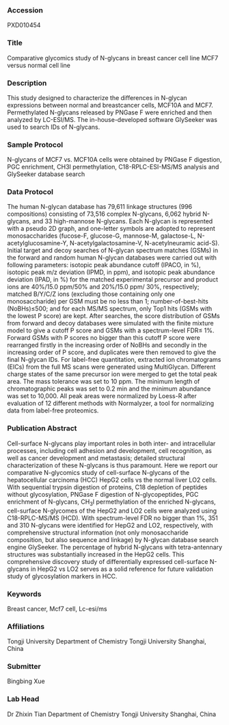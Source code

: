 ### Accession
PXD010454

### Title
Comparative glycomics study of N-glycans in breast cancer cell line MCF7 versus normal cell line

### Description
This study designed to characterize the differences in N-glycan expressions between normal and breastcancer cells, MCF10A and MCF7. Permethylated N-glycans released by PNGase F were enriched and then  analyzed by LC-ESI/MS. The in-house-developed software GlySeeker was used to search IDs of N-glycans.

### Sample Protocol
N-glycans of MCF7 vs. MCF10A cells were obtained by PNGase F digestion, PGC enrichment, CH3I  permethylation, C18-RPLC-ESI-MS/MS analysis and GlySeeker database search

### Data Protocol
The human N-glycan database has 79,611 linkage structures (996 compositions) consisting of 73,516  complex N-glycans, 6,062 hybrid N-glycans, and 33 high-mannose N-glycans. Each N-glycan is  represented with a pseudo 2D graph, and one-letter symbols are adopted to represent monosaccharides (fucose-F, glucose-G, mannose-M, galactose-L, N-acetylglucosamine-Y, N-acetylgalactosamine-V,  N-acetylneuramic acid-S).   Initial target and decoy searches of N-glycan spectrum matches (GSMs) in the forward and random human N-glycan databases were carried out with following parameters: isotopic peak abundance cutoff (IPACO, in %), isotopic peak m/z deviation (IPMD, in ppm), and isotopic peak abundance deviation (IPAD,  in %) for the matched experimental precursor and product ions are 40%/15.0 ppm/50% and 20%/15.0 ppm/ 30%, respectively; matched B/Y/C/Z ions (excluding those containing only one monosaccharide) per GSM must be no less than 1; number-of-best-hits (NoBHs)≤500; and for each MS/MS spectrum, only Top1 hits (GSMs with the lowest P score) are kept. After searches, the score distribution of GSMs from forward and decoy databases were simulated with the finite mixture model to give a cutoff P score and GSMs  with a spectrum-level FDR≤ 1%. Forward GSMs with P scores no bigger than this cutoff P score were  rearranged firstly in the increasing order of NoBHs and secondly in the increasing order of P score, and duplicates were then removed to give the final N-glycan IDs.   For label-free quantitation, extracted ion chromatograms (EICs) from the full MS scans were  generated using MultiGlycan. Different charge states of the same precursor ion were merged to get the total peak area. The mass tolerance was set to 10 ppm. The minimum length of chromatographic peaks  was set to 0.2 min and the minimum abundance was set to 10,000. All peak areas were normalized by Loess-R after evaluation of 12 different methods with Normalyzer, a tool for normalizing data from  label-free proteomics.

### Publication Abstract
Cell-surface N-glycans play important roles in both inter- and intracellular processes, including cell adhesion and development, cell recognition, as well as cancer development and metastasis; detailed structural characterization of these N-glycans is thus paramount. Here we report our comparative N-glycomics study of cell-surface N-glycans of the hepatocellular carcinoma (HCC) HepG2 cells vs the normal liver LO2 cells. With sequential trypsin digestion of proteins, C18 depletion of peptides without glycosylation, PNGase F digestion of N-glycopeptides, PGC enrichment of N-glycans, CH<sub>3</sub>I permethylation of the enriched N-glycans, cell-surface N-glycomes of the HepG2 and LO2 cells were analyzed using C18-RPLC-MS/MS (HCD). With spectrum-level FDR no bigger than 1%, 351 and 310 N-glycans were identified for HepG2 and LO2, respectively, with comprehensive structural information (not only monosaccharide composition, but also sequence and linkage) by N-glycan database search engine GlySeeker. The percentage of hybrid N-glycans with tetra-antennary structures was substantially increased in the HepG2 cells. This comprehensive discovery study of differentially expressed cell-surface N-glycans in HepG2 vs LO2 serves as a solid reference for future validation study of glycosylation markers in HCC.

### Keywords
Breast cancer, Mcf7 cell, Lc-esi/ms

### Affiliations
Tongji University
Department of Chemistry Tongji University Shanghai, China

### Submitter
Bingbing Xue

### Lab Head
Dr Zhixin Tian
Department of Chemistry Tongji University Shanghai, China


